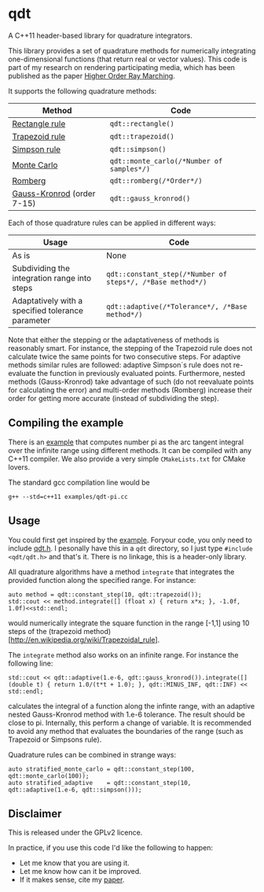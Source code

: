 # qdt
A C++11 header-based library for quadrature integrators.

This library provides a set of quadrature methods for numerically integrating one-dimensional functions (that return real or vector values). This code is part of my research on rendering participating media, which has been published as the paper [Higher Order Ray Marching](http://giga.cps.unizar.es/~amunoz/projects/CGF2014_higherorder/). 

It supports the following quadrature methods:

Method                                                          | Code
----------------------------------------------------------------|-----------------------------------------------------
[Rectangle rule](http://en.wikipedia.org/wiki/Rectangle_method) | `qdt::rectangle()`
[Trapezoid rule](http://en.wikipedia.org/wiki/Trapezoidal_rule) | `qdt::trapezoid()`
[Simpson rule](http://en.wikipedia.org/wiki/Simpson%27s_rule)   | `qdt::simpson()`
[Monte Carlo](http://en.wikipedia.org/wiki/Monte_Carlo_integration) | `qdt::monte_carlo(/*Number of samples*/)`
[Romberg](http://en.wikipedia.org/wiki/Romberg%27s_method)                             | `qdt::romberg(/*Order*/)`
[Gauss-Kronrod](http://en.wikipedia.org/wiki/Gauss%E2%80%93Kronrod_quadrature_formula) (order 7-15) | `qdt::gauss_kronrod()`

Each of those quadrature rules can be applied in different ways:

Usage                                                           | Code
----------------------------------------------------------------|-----------------------------------------------------
As is | None
Subdividing the integration range into steps | `qdt::constant_step(/*Number of steps*/, /*Base method*/)`
Adaptatively with a specified tolerance parameter | `qdt::adaptive(/*Tolerance*/, /*Base method*/)`

Note that either the stepping or the adaptativeness of methods is reasonably smart. For instance, the stepping of the Trapezoid rule does not calculate twice the same points for two consecutive steps. For adaptive methods similar rules are followed: adaptive Simpson´s rule does not re-evaluate the function in previously evaluated points. Furthermore, nested methods (Gauss-Kronrod) take advantage of such (do not reevaluate points for calculating the error) and multi-order methods (Romberg) increase their order for getting more accurate (instead of subdividing the step).


## Compiling the example
There is an [example](https://github.com/adolfomunoz/qdt/blob/master/examples/qdt-pi.cc) that computes number pi as the arc tangent integral over the infinite range using different methods. It can be compiled with any C++11 compiler. We also provide a very simple `CMakeLists.txt` for CMake lovers. 

The standard gcc compilation line would be
```
g++ --std=c++11 examples/qdt-pi.cc
```

## Usage
You could first get inspired by the [example](https://github.com/adolfomunoz/qdt/blob/master/examples/qdt-pi.cc). Foryour code, you only need to include [qdt.h](https://github.com/adolfomunoz/qdt/blob/master/qdt.h). I pesonally have this in a `qdt` directory, so I just type `#include <qdt/qdt.h>` and that's it. There is no linkage, this is a header-only library.

All quadrature algorithms have a method `integrate` that integrates the provided function along the specified range. For instance: 
```
auto method = qdt::constant_step(10, qdt::trapezoid());
std::cout << method.integrate([] (float x) { return x*x; }, -1.0f, 1.0f)<<std::endl;
```
would numerically integrate the square function in the range [-1,1] using 10 steps of the (trapezoid method)[http://en.wikipedia.org/wiki/Trapezoidal_rule].

The `integrate` method also works on an infinite range. For instance the following line:
```
std::cout << qdt::adaptive(1.e-6, qdt::gauss_kronrod()).integrate([] (double t) { return 1.0/(t*t + 1.0); }, qdt::MINUS_INF, qdt::INF) << std::endl;
```
calculates the integral of a function along the infinte range, with an adaptive nested Gauss-Kronrod method with 1.e-6 tolerance. The result should be close to pi. Internally, this perform a change of variable. It is recommended to avoid any method that evaluates the boundaries of the range (such as Trapezoid or Simpsons rule).

Quadrature rules can be combined in strange ways:
```
auto stratified_monte_carlo = qdt::constant_step(100, qdt::monte_carlo(100));
auto stratified_adaptive    = qdt::constant_step(10, qdt::adaptive(1.e-6, qdt::simpson()));
```

## Disclaimer

This is released under the GPLv2 licence. 

In practice, if you use this code I'd like the following to happen:
* Let me know that you are using it.
* Let me know how can it be improved.
* If it makes sense, cite my [paper](http://giga.cps.unizar.es/~amunoz/projects/CGF2014_higherorder/).

